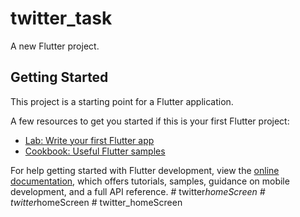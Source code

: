 # twitter_task

A new Flutter project.

## Getting Started

This project is a starting point for a Flutter application.

A few resources to get you started if this is your first Flutter project:

- [Lab: Write your first Flutter app](https://docs.flutter.dev/get-started/codelab)
- [Cookbook: Useful Flutter samples](https://docs.flutter.dev/cookbook)

For help getting started with Flutter development, view the
[online documentation](https://docs.flutter.dev/), which offers tutorials,
samples, guidance on mobile development, and a full API reference.
#   t w i t t e r _ h o m e S c r e e n  
 #   t w i t t e r _ h o m e S c r e e n  
 #   t w i t t e r _ h o m e S c r e e n  
 